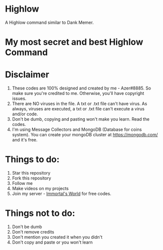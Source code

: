 # Highlow
A Highlow command similar to Dank Memer.

# My most secret and best Highlow Command

# Disclaimer
1. These codes are 100% designed and created by me - Azer#8885. So make sure you're credited to me. Otherwise, you'll have copyright issues.
2. There are NO viruses in the file. A txt or .txt file can't have virus. As always, viruses are executed, a txt or .txt file can't execute a virus and/or code.
3. Don't be dumb, copying and pasting won't make you learn. Read the codes.
4. I'm using Message Collectors and MongoDB (Database for coins system). You can create your mongoDB cluster at https://mongodb.com/ and it's free.

# Things to do:
1. Star this repository
2. Fork this repository
3. Follow me
4. Make videos on my projects
5. Join my server - [Immortal's World](https://discord.gg/SyddyzGJsa) for free codes.

# Things not to do:
1. Don't be dumb
2. Don't remove credits
3. Don't mention you created it when you didn't
4. Don't copy and paste or you won't learn

